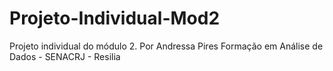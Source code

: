 # Projeto-Individual-Mod2
Projeto individual do módulo 2.
Por Andressa Pires
Formação em Análise de Dados - SENACRJ - Resilia
